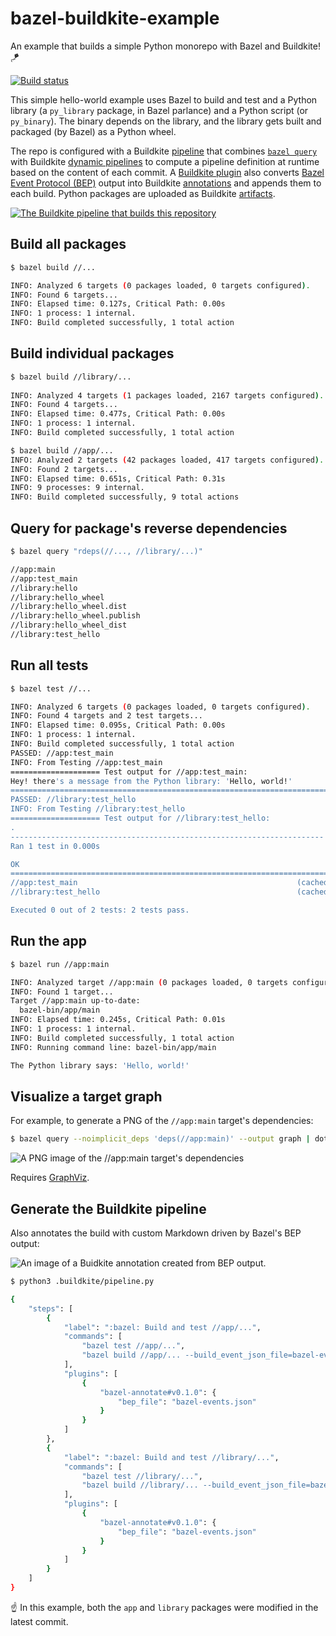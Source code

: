 # bazel-buildkite-example

An example that builds a simple Python monorepo with Bazel and Buildkite! :kite:

[![Build status](https://badge.buildkite.com/57e0fc02c633be7eae646cb9b212cbf24043ba1618f89b6384.svg)](https://buildkite.com/cnunciato/bazel-buildkite-example)

This simple hello-world example uses Bazel to build and test and a Python library (a `py_library` package, in Bazel parlance) and a Python script (or `py_binary`). The binary depends on the library, and the library gets built and packaged (by Bazel) as a Python wheel.

The repo is configured with a Buildkite [pipeline](https://buildkite.com/nunciato/bazel-buildkite-example) that combines [`bazel query`](https://bazel.build/query/quickstart) with Buildkite [dynamic pipelines](https://buildkite.com/docs/pipelines/configure/dynamic-pipelines) to compute a pipeline definition at runtime based on the content of each commit. A [Buildkite plugin](https://github.com/buildkite-plugins/bazel-annotate-buildkite-plugin) also converts [Bazel Event Protocol (BEP)](https://bazel.build/remote/bep) output into Buildkite [annotations](https://buildkite.com/docs/apis/rest-api/annotations) and appends them to each build. Python packages are uploaded as Buildkite [artifacts](https://buildkite.com/docs/pipelines/configure/artifacts). 

[![The Buildkite pipeline that builds this repository](https://github.com/user-attachments/assets/896f7bf7-9387-4f72-a27f-0f25e78f16a5)](https://buildkite.com/nunciato/bazel-buildkite-example)

## Build all packages

```bash
$ bazel build //...

INFO: Analyzed 6 targets (0 packages loaded, 0 targets configured).
INFO: Found 6 targets...
INFO: Elapsed time: 0.127s, Critical Path: 0.00s
INFO: 1 process: 1 internal.
INFO: Build completed successfully, 1 total action
```

## Build individual packages

```bash
$ bazel build //library/...     
                                             
INFO: Analyzed 4 targets (1 packages loaded, 2167 targets configured).
INFO: Found 4 targets...
INFO: Elapsed time: 0.477s, Critical Path: 0.00s
INFO: 1 process: 1 internal.
INFO: Build completed successfully, 1 total action

$ bazel build //app/...    
INFO: Analyzed 2 targets (42 packages loaded, 417 targets configured).
INFO: Found 2 targets...
INFO: Elapsed time: 0.651s, Critical Path: 0.31s
INFO: 9 processes: 9 internal.
INFO: Build completed successfully, 9 total actions
```

## Query for package's reverse dependencies

```bash
$ bazel query "rdeps(//..., //library/...)"

//app:main
//app:test_main
//library:hello
//library:hello_wheel
//library:hello_wheel.dist
//library:hello_wheel.publish
//library:hello_wheel_dist
//library:test_hello
```

## Run all tests 

```bash
$ bazel test //...

INFO: Analyzed 6 targets (0 packages loaded, 0 targets configured).
INFO: Found 4 targets and 2 test targets...
INFO: Elapsed time: 0.095s, Critical Path: 0.00s
INFO: 1 process: 1 internal.
INFO: Build completed successfully, 1 total action
PASSED: //app:test_main
INFO: From Testing //app:test_main
==================== Test output for //app:test_main:
Hey! there's a message from the Python library: 'Hello, world!'
================================================================================
PASSED: //library:test_hello
INFO: From Testing //library:test_hello
==================== Test output for //library:test_hello:
.
----------------------------------------------------------------------
Ran 1 test in 0.000s

OK
================================================================================
//app:test_main                                                 (cached) PASSED in 0.1s
//library:test_hello                                            (cached) PASSED in 0.3s

Executed 0 out of 2 tests: 2 tests pass.
```

## Run the app

```bash
$ bazel run //app:main

INFO: Analyzed target //app:main (0 packages loaded, 0 targets configured).
INFO: Found 1 target...
Target //app:main up-to-date:
  bazel-bin/app/main
INFO: Elapsed time: 0.245s, Critical Path: 0.01s
INFO: 1 process: 1 internal.
INFO: Build completed successfully, 1 total action
INFO: Running command line: bazel-bin/app/main

The Python library says: 'Hello, world!'
```

## Visualize a target graph

For example, to generate a PNG of the `//app:main` target's dependencies:

```bash
$ bazel query --noimplicit_deps 'deps(//app:main)' --output graph | dot -Tpng -o graph.png
```

![A PNG image of the //app:main target's dependencies](https://github.com/user-attachments/assets/049eebde-cfc9-4497-a7d2-e7e0f1764253)

Requires [GraphViz](https://graphviz.org/).

## Generate the Buildkite pipeline

Also annotates the build with custom Markdown driven by Bazel's BEP output:

![An image of a Buidkite annotation created from BEP output.](https://github.com/user-attachments/assets/2debc75f-5553-4f50-8366-f02bda6f7660)

```bash
$ python3 .buildkite/pipeline.py

{
    "steps": [
        {
            "label": ":bazel: Build and test //app/...",
            "commands": [
                "bazel test //app/...",
                "bazel build //app/... --build_event_json_file=bazel-events.json"
            ],
            "plugins": [
                {
                    "bazel-annotate#v0.1.0": {
                        "bep_file": "bazel-events.json"
                    }
                }
            ]
        },
        {
            "label": ":bazel: Build and test //library/...",
            "commands": [
                "bazel test //library/...",
                "bazel build //library/... --build_event_json_file=bazel-events.json"
            ],
            "plugins": [
                {
                    "bazel-annotate#v0.1.0": {
                        "bep_file": "bazel-events.json"
                    }
                }
            ]
        }
    ]
}
```

:point_up: In this example, both the `app` and `library` packages were modified in the latest commit. 
